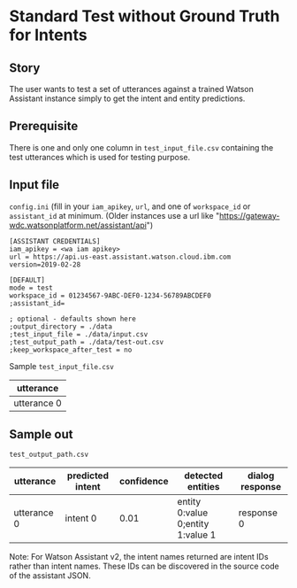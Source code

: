 # Standard Test without Ground Truth for Intents
## Story
The user wants to test a set of utterances against a trained Watson Assistant instance simply to get the intent and entity predictions.

## Prerequisite
There is one and only one column in `test_input_file.csv` containing the test utterances which is used for testing purpose.

## Input file
`config.ini` (fill in your `iam_apikey`, `url`, and one of `workspace_id` or `assistant_id` at minimum. (Older instances use a url like "https://gateway-wdc.watsonplatform.net/assistant/api")

```
[ASSISTANT CREDENTIALS]
iam_apikey = <wa iam apikey>
url = https://api.us-east.assistant.watson.cloud.ibm.com
version=2019-02-28

[DEFAULT]
mode = test
workspace_id = 01234567-9ABC-DEF0-1234-56789ABCDEF0
;assistant_id=

; optional - defaults shown here
;output_directory = ./data
;test_input_file = ./data/input.csv
;test_output_path = ./data/test-out.csv
;keep_workspace_after_test = no
```

Sample `test_input_file.csv`

| utterance   |
| ----------- |
| utterance 0 |

## Sample out
`test_output_path.csv`

| utterance   | predicted intent | confidence | detected entities                 | dialog response |
| ----------- | ---------------- | ---------- | --------------------------------- | --------------- |
| utterance 0 | intent 0         | 0.01       | entity 0:value 0;entity 1:value 1 | response 0      |

Note: For Watson Assistant v2, the intent names returned are intent IDs rather than intent names.  These IDs can be discovered in the source code of the assistant JSON.